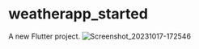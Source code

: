 # weatherapp_started

A new Flutter project.
![Screenshot_20231017-172546](https://github.com/Turgunoff/weatherapp_started/assets/74948489/14bf5445-51fd-4e41-bc5e-ef252970c0fb)
